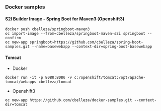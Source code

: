 ### Docker samples

#### S2I Builder Image - Spring Boot for Maven3 (Openshift3)

```
docker push cbelleza/springboot-maven3
oc import-image --from=cbelleza/springboot-maven-s2i springboot --confirm
oc new-app springboot~https://github.com/cbelleza/spring-boot-samples.git --name=basewebapp --context-dir=spring-boot-basewebapp
```


#### Tomcat

- Docker
```
docker run -it -p 8080:8080 -v c:/openshift/tomcat:/opt/apache-tomcat/webapps cbelleza/tomcat
```

- Openshift3
```
oc new-app https://github.com/cbelleza/docker-samples.git --context-dir=tomcat
```
